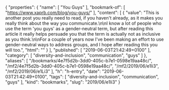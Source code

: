 {
  "properties": {
    "name": [
      "You Guys"
    ],
    "bookmark-of": [
      "https://www.xaprb.com/blog/you-guys/"
    ],
    "content": [
      {
        "value": "This is another post you really need to read, if you haven't already, as it makes you really think about the way you communicate.\n\nI know a lot of people who use the term 'you guys' as a gender-neutral term, but after reading this article it really helps persuade you that the term is actually not as inclusive as you think.\n\nFor a couple of years now I've been making an effort to use gender-neutral ways to address groups, and I hope after reading this you will too.",
        "html": ""
      }
    ],
    "published": [
      "2019-06-03T21:42:49+0100"
    ],
    "category": [
      "diversity-and-inclusion",
      "communication",
      "guys"
    ]
  },
  "aliases": [
    "/bookmarks/4e7f5d2b-3dd0-405c-b7e1-0598e19aa48c/",
    "/mf2/4e7f5d2b-3dd0-405c-b7e1-0598e19aa48c/",
    "/mf2/2019/06/e1li3",
    "/mf2/2019/06/e1Li3"
  ],
  "h": "h-entry",
  "date": "2019-06-03T21:42:49+0100",
  "tags": [
    "diversity-and-inclusion",
    "communication",
    "guys"
  ],
  "kind": "bookmarks",
  "slug": "2019/06/e1li3"
}
